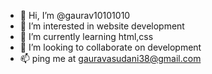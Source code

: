 - 👋 Hi, I’m @gaurav10101010
- 👀 I’m interested in website development
- 🌱 I’m currently learning html,css
- 💞️ I’m looking to collaborate on development
- 📫 ping me at gauravasudani38@gmail.com

<!---
gaurav10101010/gaurav10101010 is a ✨ special ✨ repository because its `README.md` (this file) appears on your GitHub profile.
You can click the Preview link to take a look at your changes.
--->

